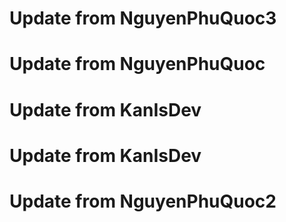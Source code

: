 # Update from NguyenPhuQuoc3

# Update from NguyenPhuQuoc

# Update from KanIsDev

# Update from KanIsDev

# Update from NguyenPhuQuoc2
